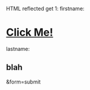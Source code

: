 HTML reflected get
1: firstname: <h1><a href="http://www.google.com">
Click Me!</a></h1>
lastname: <h2>blah</h2>&form=submit